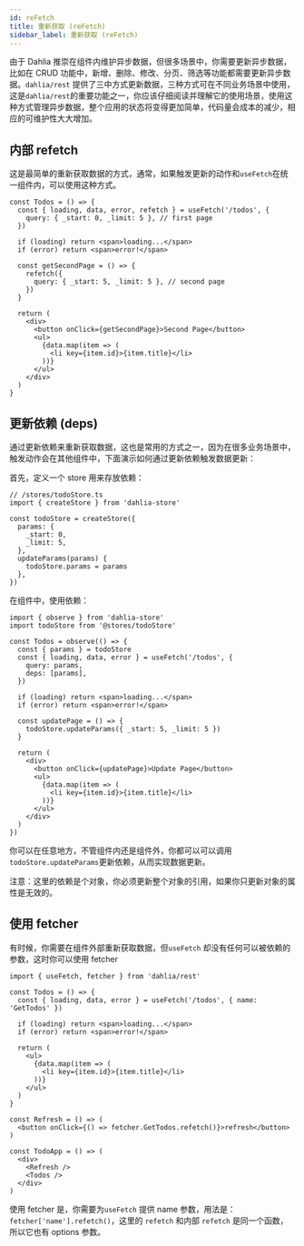 ```yaml
---
id: reFetch
title: 重新获取 (reFetch)
sidebar_label: 重新获取 (reFetch)
---
```


由于 Dahlia 推崇在组件内维护异步数据，但很多场景中，你需要更新异步数据，比如在 CRUD 功能中，新增、删除、修改、分页、筛选等功能都需要更新异步数据。`dahlia/rest` 提供了三中方式更新数据，三种方式可在不同业务场景中使用，这是`dahlia/rest`的重要功能之一，你应该仔细阅读并理解它的使用场景，使用这种方式管理异步数据，整个应用的状态将变得更加简单，代码量会成本的减少，相应的可维护性大大增加。

## 内部 refetch

这是最简单的重新获取数据的方式，通常，如果触发更新的动作和`useFetch`在统一组件内，可以使用这种方式。

```tsx
const Todos = () => {
  const { loading, data, error, refetch } = useFetch('/todos', {
    query: { _start: 0, _limit: 5 }, // first page
  })

  if (loading) return <span>loading...</span>
  if (error) return <span>error!</span>

  const getSecondPage = () => {
    refetch({
      query: { _start: 5, _limit: 5 }, // second page
    })
  }

  return (
    <div>
      <button onClick={getSecondPage}>Second Page</button>
      <ul>
        {data.map(item => (
          <li key={item.id}>{item.title}</li>
        ))}
      </ul>
    </div>
  )
}
```

## 更新依赖 (deps)

通过更新依赖来重新获取数据，这也是常用的方式之一，因为在很多业务场景中，触发动作会在其他组件中，下面演示如何通过更新依赖触发数据更新：

首先，定义一个 store 用来存放依赖：

```tsx
// /stores/todoStore.ts
import { createStore } from 'dahlia-store'

const todoStore = createStore({
  params: {
    _start: 0,
    _limit: 5,
  },
  updateParams(params) {
    todoStore.params = params
  },
})
```

在组件中，使用依赖：

```tsx
import { observe } from 'dahlia-store'
import todoStore from '@stores/todoStore'

const Todos = observe(() => {
  const { params } = todoStore
  const { loading, data, error } = useFetch('/todos', {
    query: params,
    deps: [params],
  })

  if (loading) return <span>loading...</span>
  if (error) return <span>error!</span>

  const updatePage = () => {
    todoStore.updateParams({ _start: 5, _limit: 5 })
  }

  return (
    <div>
      <button onClick={updatePage}>Update Page</button>
      <ul>
        {data.map(item => (
          <li key={item.id}>{item.title}</li>
        ))}
      </ul>
    </div>
  )
})
```

你可以在任意地方，不管组件内还是组件外，你都可以可以调用`todoStore.updateParams`更新依赖，从而实现数据更新。

注意：这里的依赖是个对象，你必须更新整个对象的引用，如果你只更新对象的属性是无效的。

## 使用 fetcher

有时候，你需要在组件外部重新获取数据，但`useFetch` 却没有任何可以被依赖的参数，这时你可以使用 fetcher

```tsx
import { useFetch, fetcher } from 'dahlia/rest'

const Todos = () => {
  const { loading, data, error } = useFetch('/todos', { name: 'GetTodos' })

  if (loading) return <span>loading...</span>
  if (error) return <span>error!</span>

  return (
    <ul>
      {data.map(item => (
        <li key={item.id}>{item.title}</li>
      ))}
    </ul>
  )
}

const Refresh = () => (
  <button onClick={() => fetcher.GetTodos.refetch()}>refresh</button>
)

const TodoApp = () => (
  <div>
    <Refresh />
    <Todos />
  </div>
)
```

使用 fetcher 是，你需要为`useFetch` 提供 name 参数，用法是：`fetcher['name'].refetch()`，这里的 `refetch` 和内部 `refetch` 是同一个函数，所以它也有 options 参数。
